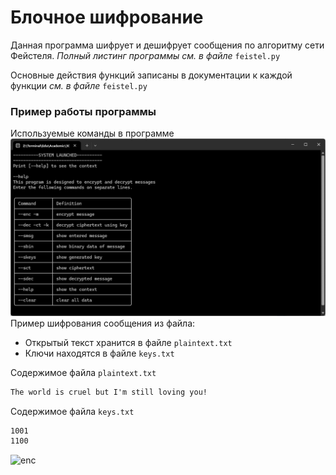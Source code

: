 # Блочное шифрование

Данная программа шифрует и дешифрует сообщения по алгоритму сети Фейстеля. *Полный листинг программы см. в файле* `feistel.py`

Основные действия функций записаны в документации к каждой функции *см. в файле* `feistel.py`

### Пример работы программы

Используемые команды в программе
![help](help.png)
Пример шифрования сообщения из файла: 
+ Открытый текст хранится в файле `plaintext.txt`
+ Ключи находятся в файле `keys.txt`

Содержимое файла `plaintext.txt`
```txt
The world is cruel but I'm still loving you!
```

Содержимое файла `keys.txt`
```txt
1001
1100
```

![enc](encrypted.png)
